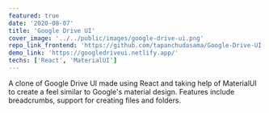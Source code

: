 ```yaml
---
featured: true
date: '2020-08-07'
title: 'Google Drive UI'
cover_image: '../../public/images/google-drive-ui.png'
repo_link_frontend: 'https://github.com/tapanchudasama/Google-Drive-UI'
demo_link: 'https://googledriveui.netlify.app/'
techs: ['React', 'MaterialUI']
---
```


A clone of Google Drive UI made using React and taking help of MaterialUI to create a feel similar to Google's material design. Features include breadcrumbs, support for creating files and folders.
